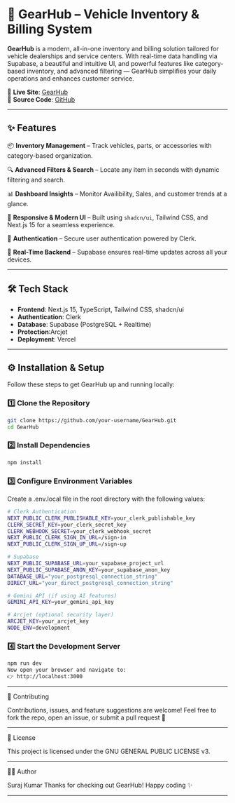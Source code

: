 # 🚗 GearHub – Vehicle Inventory & Billing System

**GearHub** is a modern, all-in-one inventory and billing solution tailored for vehicle dealerships and service centers. With real-time data handling via Supabase, a beautiful and intuitive UI, and powerful features like category-based inventory, and advanced filtering — GearHub simplifies your daily operations and enhances customer service.

🔗 **Live Site**: [GearHub](https://gear-hub-zeta.vercel.app/)  
📂 **Source Code**: [GitHub](https://github.com/Suraj7299/GearHub)

---

## ✨ Features

📦 **Inventory Management** – Track vehicles, parts, or accessories with category-based organization.

🔍 **Advanced Filters & Search** – Locate any item in seconds with dynamic filtering and search.

📊 **Dashboard Insights** – Monitor Availibility, Sales, and customer trends at a glance.

🎨 **Responsive & Modern UI** – Built using `shadcn/ui`, Tailwind CSS, and Next.js 15 for a seamless experience.

🔐 **Authentication** – Secure user authentication powered by Clerk.

💾 **Real-Time Backend** – Supabase ensures real-time updates across all your devices.

---

## 🛠 Tech Stack

- **Frontend**: Next.js 15, TypeScript, Tailwind CSS, shadcn/ui  
- **Authentication**: Clerk  
- **Database**: Supabase (PostgreSQL + Realtime)  
- **Protection**:Arcjet
- **Deployment**: Vercel

---

## ⚙️ Installation & Setup

Follow these steps to get GearHub up and running locally:

### 1️⃣ Clone the Repository
```bash
git clone https://github.com/your-username/GearHub.git
cd GearHub
```
### 2️⃣ Install Dependencies
```bash
npm install
```
### 3️⃣ Configure Environment Variables
Create a .env.local file in the root directory with the following values:
```bash
# Clerk Authentication
NEXT_PUBLIC_CLERK_PUBLISHABLE_KEY=your_clerk_publishable_key
CLERK_SECRET_KEY=your_clerk_secret_key
CLERK_WEBHOOK_SECRET=your_clerk_webhook_secret
NEXT_PUBLIC_CLERK_SIGN_IN_URL=/sign-in
NEXT_PUBLIC_CLERK_SIGN_UP_URL=/sign-up

# Supabase
NEXT_PUBLIC_SUPABASE_URL=your_supabase_project_url
NEXT_PUBLIC_SUPABASE_ANON_KEY=your_supabase_anon_key
DATABASE_URL="your_postgresql_connection_string"
DIRECT_URL="your_direct_postgresql_connection_string"

# Gemini API (if using AI features)
GEMINI_API_KEY=your_gemini_api_key

# Arcjet (optional security layer)
ARCJET_KEY=your_arcjet_key
NODE_ENV=development

```
### 4️⃣ Start the Development Server
```bash
npm run dev
Now open your browser and navigate to:
👉 http://localhost:3000
```

---
🤝 Contributing

Contributions, issues, and feature suggestions are welcome!
Feel free to fork the repo, open an issue, or submit a pull request 🚀

---

📜 License

This project is licensed under the GNU GENERAL PUBLIC LICENSE v3.

---
🧑‍💼 Author

Suraj Kumar
Thanks for checking out GearHub! Happy coding ✨

---          
